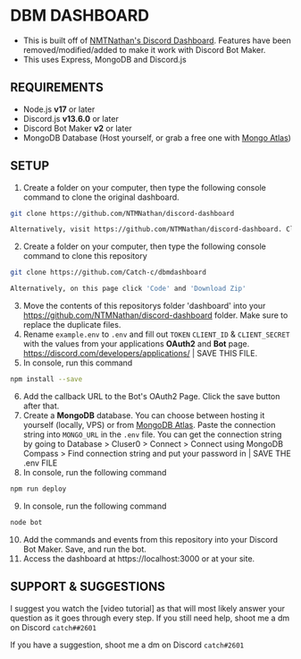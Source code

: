 # DBM DASHBOARD
- This is built off of [NMTNathan's Discord Dashboard](https://github.com/NTMNathan/discord-dashboard). Features have been removed/modified/added to make it work with Discord Bot Maker.
- This uses Express, MongoDB and Discord.js

## REQUIREMENTS
- Node.js **v17** or later
- Discord.js **v13.6.0** or later
- Discord Bot Maker **v2** or later
- MongoDB Database (Host yourself, or grab a free one with [Mongo Atlas](https://www.mongodb.com/atlas/database))

## SETUP
1.  Create a folder on your computer, then type the following console command to clone the original dashboard.
```bash
git clone https://github.com/NTMNathan/discord-dashboard
```
```bash
Alternatively, visit https://github.com/NTMNathan/discord-dashboard. Click 'Code' and 'Download Zip'
```
2.  Create a folder on your computer, then type the following console command to clone this repository 
```bash
git clone https://github.com/Catch-c/dbmdashboard
```
```bash
Alternatively, on this page click 'Code' and 'Download Zip'
```
3.  Move the contents of this repositorys folder 'dashboard' into your https://github.com/NTMNathan/discord-dashboard folder. Make sure to replace the duplicate files.
4.  Rename `example.env` to `.env` and fill out `TOKEN` `CLIENT_ID` & `CLIENT_SECRET` with the values from your applications **OAuth2** and **Bot** page. https://discord.com/developers/applications/ | SAVE THIS FILE.
5.  In console, run this command
```bash
npm install --save
```
6.  Add the callback URL to the Bot's OAuth2 Page. Click the save button after that.
7.  Create a **MongoDB** database. You can choose between hosting it yourself (locally, VPS) or from [MongoDB Atlas](https://www.mongodb.com/atlas/database). Paste the connection string into `MONGO_URL` in the `.env` file. 
            You can get the connection string by going to Database > Cluser0 > Connect > Connect using MongoDB Compass > Find connection string and put your password in <password> | SAVE THE .env FILE
8.  In console, run the following command
```bash
npm run deploy
```
9.  In console, run the following command
```bash
node bot
```
10. Add the commands and events from this repository into your Discord Bot Maker. Save, and run the bot.
11. Access the dashboard at https://localhost:3000 or at your site.
            
            
## SUPPORT & SUGGESTIONS
I suggest you watch the [video tutorial] as that will most likely answer your question as it goes through every step.
If you still need help, shoot me a dm on Discord `catch##2601`

If you have a suggestion, shoot me a dm on Discord `catch#2601`

